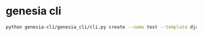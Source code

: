 # genesia cli
```bash
python genesia-cli/genesia_cli/cli.py create --name test --template django --prompt "i want a simple todolist api"
```